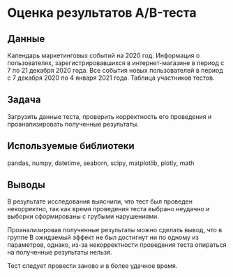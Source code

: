 # Оценка результатов A/B-теста

## Данные
Календарь маркетинговых событий на 2020 год.
Информация о пользователях, зарегистрировавшихся в интернет-магазине в период с 7 по 21 декабря 2020 года.
Все события новых пользователей в период с 7 декабря 2020 по 4 января 2021 года.
Таблица участников тестов.

## Задача
Загрузить данные теста, проверить корректность его проведения и проанализировать полученные результаты.
    
## Используемые библиотеки
pandas, numpy, datetime, seaborn, scipy, matplotlib, plotly, math

## Выводы 
В результате исследования выяснили, что тест был проведен некорректно, так как время проведения теста выбрано неудачно и выборки сформированы с грубыми нарушениями.

Проанализировав полученные результаты можно сделать вывод, что в группе В ожидаемый эффект не был достигнут ни по одному из параметров, однако, из-за некорректности проведения теста опираться на полученные результаты нельзя.

Тест следует провести заново и в более удачное время.
